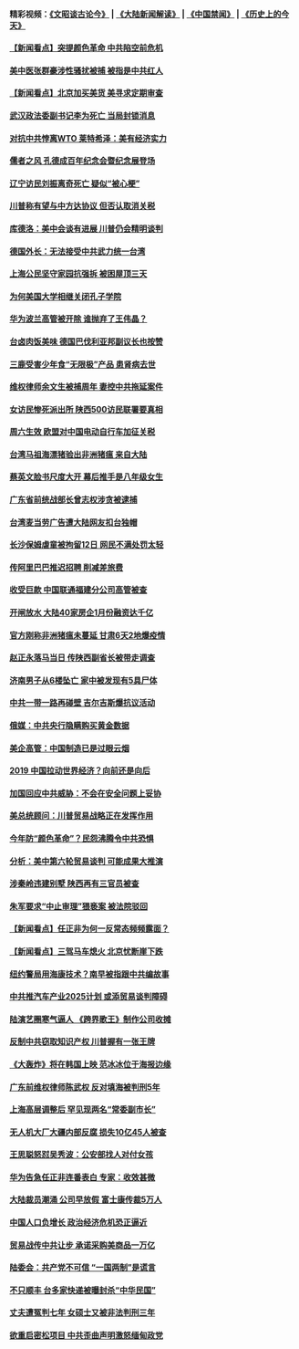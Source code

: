 #### 精彩视频：[《文昭谈古论今》](https://github.com/gfw-breaker/wenzhao/blob/master/README.md?t=01192130) | [《大陆新闻解读》](https://github.com/gfw-breaker/ntdtv-comedy/blob/master/README.md?t=01192130) | [《中国禁闻》](https://github.com/gfw-breaker/ntdtv-news/blob/master/README.md?t=01192130) | [《历史上的今天》](https://github.com/gfw-breaker/today-in-history/blob/master/README.md?t=01192130) 

#### [【新闻看点】突提颜色革命 中共陷空前危机](../pages/nsc413/n10988026.md?t=01192130) 

#### [美中医张群豪涉性骚扰被捕 被指是中共红人](../pages/nsc413/n10986768.md?t=01192130) 

#### [【新闻看点】北京加买美货 美寻求定期审查](../pages/nsc413/n10987864.md?t=01192130) 

#### [武汉政法委副书记李为死亡 当局封锁消息](../pages/nsc413/n10985694.md?t=01192130) 

#### [对抗中共悖离WTO 莱特希泽：美有经济实力](../pages/nsc413/n10988015.md?t=01192130) 

#### [儒者之风 孔德成百年纪念会暨纪念展登场](../pages/nsc413/n10987851.md?t=01192130) 

#### [辽宁访民刘振离奇死亡 疑似“被心梗”](../pages/nsc413/n10987870.md?t=01192130) 

#### [川普称有望与中方达协议 但否认取消关税](../pages/nsc413/n10987938.md?t=01192130) 

#### [库德洛：美中会谈有进展 川普仍会精明谈判](../pages/nsc413/n10987906.md?t=01192130) 

#### [德国外长：无法接受中共武力统一台湾](../pages/nsc413/n10987755.md?t=01192130) 

#### [上海公民坚守家园抗强拆 被困屋顶三天](../pages/nsc413/n10987225.md?t=01192130) 

#### [为何美国大学相继关闭孔子学院](../pages/nsc413/n10987695.md?t=01192130) 

#### [华为波兰高管被开除 谁抛弃了王伟晶？](../pages/nsc413/n10987713.md?t=01192130) 

#### [台卤肉饭美味 德国巴伐利亚邦副议长也按赞](../pages/nsc413/n10987717.md?t=01192130) 

#### [三鹿受害少年食“无限极”产品 患肾病去世](../pages/nsc413/n10987194.md?t=01192130) 

#### [维权律师余文生被捕周年 妻控中共拖延案件](../pages/nsc413/n10987707.md?t=01192130) 

#### [女访民惨死派出所 陕西500访民联署要真相](../pages/nsc413/n10986605.md?t=01192130) 


#### [周六生效 欧盟对中国电动自行车加征关税](../pages/nsc413/n10987637.md?t=01192130) 

#### [台湾马祖海漂猪验出非洲猪瘟 来自大陆](../pages/nsc413/n10987492.md?t=01192130) 

#### [蔡英文脸书尺度大开 幕后推手是八年级女生](../pages/nsc413/n10987630.md?t=01192130) 

#### [广东省前统战部长曾志权涉贪被逮捕](../pages/nsc413/n10987256.md?t=01192130) 

#### [台湾麦当劳广告遭大陆网友扣台独帽](../pages/nsc413/n10986999.md?t=01192130) 

#### [长沙保姆虐童被拘留12日 网民不满处罚太轻](../pages/nsc413/n10986979.md?t=01192130) 

#### [传阿里巴巴推迟招聘 削减差旅费](../pages/nsc413/n10986825.md?t=01192130) 

#### [收受巨款 中国联通福建分公司高管被查](../pages/nsc413/n10986977.md?t=01192130) 

#### [开闸放水 大陆40家房企1月份融资达千亿](../pages/nsc413/n10986591.md?t=01192130) 

#### [官方刚称非洲猪瘟未蔓延 甘肃6天2地爆疫情](../pages/nsc413/n10986461.md?t=01192130) 

#### [赵正永落马当日 传陕西副省长被带走调查](../pages/nsc413/n10986726.md?t=01192130) 

#### [济南男子从6楼坠亡 家中被发现有5具尸体](../pages/nsc413/n10986720.md?t=01192130) 

#### [中共一带一路再碰壁 吉尔吉斯爆抗议活动](../pages/nsc413/n10986292.md?t=01192130) 

#### [俄媒：中共央行隐瞒购买黄金数据](../pages/nsc413/n10986524.md?t=01192130) 

#### [美企高管：中国制造已是过眼云烟](../pages/nsc413/n10986529.md?t=01192130) 

#### [2019 中国拉动世界经济？向前还是向后](../pages/nsc413/n10984514.md?t=01192130) 

#### [加国回应中共威胁：不会在安全问题上妥协](../pages/nsc413/n10986394.md?t=01192130) 

#### [美总统顾问：川普贸易战略正在发挥作用](../pages/nsc413/n10986320.md?t=01192130) 

#### [今年防“颜色革命”？民怨沸腾令中共恐惧](../pages/nsc413/n10986275.md?t=01192130) 

#### [分析：美中第六轮贸易谈判 可能成果大推演](../pages/nsc413/n10986382.md?t=01192130) 

#### [涉秦岭违建别墅 陕西再有三官员被查](../pages/nsc413/n10986418.md?t=01192130) 

#### [朱军要求“中止审理”猥亵案 被法院驳回](../pages/nsc413/n10986325.md?t=01192130) 

#### [【新闻看点】任正非为何一反常态频频露面？](../pages/nsc413/n10986037.md?t=01192130) 

#### [【新闻看点】三驾马车熄火 北京忧断崖下跌](../pages/nsc413/n10985700.md?t=01192130) 

#### [纽约警局用海康技术？南早被指跟中共编故事](../pages/nsc413/n10986039.md?t=01192130) 

#### [中共推汽车产业2025计划 或添贸易谈判障碍](../pages/nsc413/n10985839.md?t=01192130) 

#### [陆演艺圈寒气逼人 《跨界歌王》制作公司收摊](../pages/nsc413/n10986124.md?t=01192130) 

#### [反制中共窃取知识产权 川普握有一张王牌](../pages/nsc413/n10986046.md?t=01192130) 

#### [《大轰炸》将在韩国上映 范冰冰位于海报边缘](../pages/nsc413/n10985894.md?t=01192130) 

#### [广东前维权律师陈武权 反对填海被判刑5年](../pages/nsc413/n10986226.md?t=01192130) 

#### [上海高层调整后 罕见现两名“常委副市长”](../pages/nsc413/n10985934.md?t=01192130) 

#### [无人机大厂大疆内部反腐 损失10亿45人被查](../pages/nsc413/n10986148.md?t=01192130) 

#### [王思聪怒怼吴秀波：公安部找人对付女孩](../pages/nsc413/n10986117.md?t=01192130) 

#### [华为告急任正非连番表白 专家：收效甚微](../pages/nsc413/n10985868.md?t=01192130) 

#### [大陆裁员潮涌 公司早放假 富士康传裁5万人](../pages/nsc413/n10985994.md?t=01192130) 

#### [中国人口负增长 政治经济危机恐正逼近](../pages/nsc413/n10985692.md?t=01192130) 

#### [贸易战传中共让步 承诺采购美商品一万亿](../pages/nsc413/n10985900.md?t=01192130) 

#### [陆委会：共产党不可信 “一国两制”是谎言](../pages/nsc413/n10985432.md?t=01192130) 


#### [不只顺丰 台多家快递被曝封杀“中华民国”](../pages/nsc413/n10985496.md?t=01192130) 

#### [丈夫遭冤判七年 女硕士又被非法判刑三年](../pages/nsc413/n10985228.md?t=01192130) 

#### [欲重启密松项目 中共歪曲声明激怒缅甸政党](../pages/nsc413/n10985667.md?t=01192130) 

